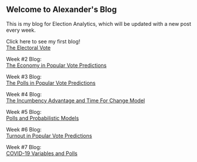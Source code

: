 ## Welcome to Alexander's Blog

This is my blog for Election Analytics, which will be updated with a new post every week.

Click here to see my first blog!                                                               
[The Electoral Vote](First_Blog.md)

Week #2 Blog:                                                                                               
[The Economy in Popular Vote Predictions](Second_Blog_Economy.md)

Week #3 Blog:                                                                                                               
[The Polls in Popular Vote Predictions](Third_Blog_Polls.md)

Week #4 Blog:                                                                                             
[The Incumbency Advantage and Time For Change Model](Fourth_Blog_Incumbency.md)

Week #5 Blog:                                                                                                                 
[Polls and Probabilistic Models](Fifth_Blog_Probability_Models.md)                  

Week #6 Blog:                                                                                                                             
[Turnout in Popular Vote Predictions](Sixth_Blog_Turnout.md)   

Week #7 Blog:                                                                                             
[COVID-19 Variables and Polls](Seventh_Blog_Shocks.md)   





